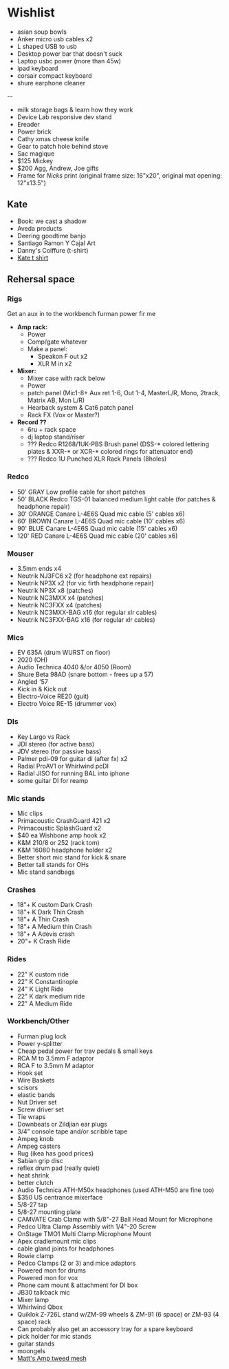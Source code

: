 # Wishlist

- asian soup bowls
- Anker micro usb cables x2
- L shaped USB to usb
- Desktop power bar that doesn't suck
- Laptop usbc power (more than 45w)
- ipad keyboard
- corsair compact keyboard
- shure earphone cleaner

--

- milk storage bags & learn how they work
- Device Lab responsive dev stand
- Ereader
- Power brick
- Cathy xmas cheese knife
- Gear to patch hole behind stove
- Sac magique
- $125 Mickey
- $200 Agg, Andrew, Joe gifts
- Frame for _Nicks_ print (original frame size: 16"x20", original mat opening: 12"x13.5")

## Kate

- Book: we cast a shadow
- Aveda products
- Deering goodtime banjo
- Santiago Ramon Y Cajal Art
- Danny's Coiffure (t-shirt)
- [Kate t shirt](https://www.stayhomeclub.ca/collections/spring-2019/products/stfu-loose-tee)

## Rehersal space

### Rigs

Get an aux in to the workbench
furman power fir me

- **Amp rack:**
  - Power
  - Comp/gate whatever
  - Make a panel:
    - Speakon F out x2
    - XLR M in x2
- **Mixer:**
  - Mixer case with rack below
  - Power
  - patch panel (Mic1-8+ Aux ret 1-6, Out 1-4, MasterL/R, Mono, 2track, Matrix AB, Mon L/R)
  - Hearback system & Cat6 patch panel
  - Rack FX (Vox or Master?)
- **Record ??**
  - 6ru + rack space
  - dj laptop stand/riser
  - ??? Redco R1268/1UK-PBS Brush panel (DSS-* colored lettering plates & XXR-* or XCR-* colored rings for attenuator end)
  - ??? Redco 1U Punched XLR Rack Panels (8holes)

### Redco

- 50' GRAY Low profile cable for short patches
- 50' BLACK Redco TGS-01 balanced medium light cable (for patches & headphone repair)
- 30' ORANGE Canare L-4E6S Quad mic cable (5' cables x6)
- 60' BROWN Canare L-4E6S Quad mic cable (10' cables x6)
- 90' BLUE Canare L-4E6S Quad mic cable (15' cables x6)
- 120' RED Canare L-4E6S Quad mic cable (20' cables x6)

### Mouser

- 3.5mm ends x4
- Neutrik NJ3FC6 x2 (for headphone ext repairs)
- Neutrik NP3X x2 (for vic firth headphone repair)
- Neutrik NP3X x8 (patches)
- Neutrik NC3MXX x4 (patches)
- Neutrik NC3FXX x4 (patches)
- Neutrik NC3MXX-BAG x16 (for regular xlr cables)
- Neutrik NC3FXX-BAG x16 (for regular xlr cables)

### Mics

- EV 635A (drum WURST on floor)
- 2020 (OH)
- Audio Technica 4040 &/or 4050 (Room)
- Shure Beta 98AD (snare bottom - frees up a 57)
- Angled '57
- Kick in & Kick out
- Electro-Voice RE20 (guit)
- Electro Voice RE-15 (drummer vox)

### DIs

- Key Largo vs Rack
- JDI stereo (for active bass)
- JDV stereo (for passive bass)
- Palmer pdi-09 for guitar di (after fx) x2
- Radial ProAV1 or Whirlwind pcDI
- Radial JISO for running BAL into iphone
- some guitar DI for reamp

### Mic stands

- Mic clips
- Primacoustic CrashGuard 421 x2
- Primacoustic SplashGuard x2
- $40 ea Wishbone amp hook x2
- K&M 210/8 or 252 (rack tom)
- K&M 16080 headphone holder x2
- Better short mic stand for kick & snare
- Better tall stands for OHs
- Mic stand sandbags

### Crashes

- 18"+ K custom Dark Crash
- 18"+ K Dark Thin Crash
- 18"+ A Thin Crash
- 18"+ A Medium thin Crash
- 18"+ A Adevis crash
- 20"+ K Crash Ride

### Rides

- 22" K custom ride
- 22" K Constantinople
- 24" K Light Ride
- 22" K dark medium ride
- 22" A Medium Ride

### Workbench/Other

- Furman plug lock
- Power y-splitter
- Cheap pedal power for trav pedals & small keys
- RCA M to 3.5mm F adaptor
- RCA F to 3.5mm M adaptor
- Hook set
- Wire Baskets
- scisors
- elastic bands
- Nut Driver set
- Screw driver set
- Tie wraps
- Downbeats or Zildjian ear plugs
- 3/4" console tape and/or scribble tape
- Ampeg knob
- Ampeg casters
- Rug (ikea has good prices)
- Sabian grip disc
- reflex drum pad (really quiet)
- heat shrink
- better clutch
- Audio Technica ATH-M50x headphones (used ATH-M50 are fine too)
- $350 US centrance mixerface
- 5/8-27 tap
- 5/8-27 mounting plate
- CAMVATE Crab Clamp with 5/8"-27 Ball Head Mount for Microphone
- Pedco Ultra Clamp Assembly with 1/4"-20 Screw
- OnStage TMO1 Multi Clamp Microphone Mount
- Apex cradlemount mic clips
- cable gland joints for headphones
- Rowie clamp
- Pedco Clamps (2 or 3) and mice adaptors
- Powered mon for drums
- Powered mon for vox
- Phone cam mount & attachment for DI box
- JB30 talkback mic
- Mixer lamp
- Whirlwind Qbox
- Quiklok Z-726L stand w/ZM-99 wheels & ZM-91 (6 space) or ZM-93 (4 space) rack
- Can probably also get an accessory tray for a spare keyboard
- pick holder for mic stands
- guitar stands
- moongels
- [Matt's Amp tweed mesh](https://nextgenguitars.ca/categories/cab-case-parts/grill-cloth-piping.html)
